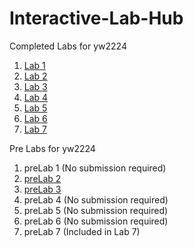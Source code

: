 # Interactive-Lab-Hub

Completed Labs for yw2224

1. [Lab 1](./Labs/Lab1/writeup.md)
2. [Lab 2](./Labs/Lab2/writeup.md)
3. [Lab 3](./Labs/Lab3/writeup.md)
4. [Lab 4](./Labs/Lab4/writeup.md)
5. [Lab 5](./Labs/Lab5/writeup.md)
6. [Lab 6](./Labs/Lab6/IDD-Fa19-Lab6-master/README.md)
7. [Lab 7](./Labs/Lab7/IDD-Fa19-Lab7-master/README.md)

Pre Labs for yw2224

1. preLab 1 (No submission required)
2. [preLab 2](./preLabs/preLab2/writeup.md)
3. [preLab 3](./preLabs/preLab3/writeup.md)
4. preLab 4 (No submission required)
5. preLab 5 (No submission required)
6. preLab 6 (No submission required)
7. preLab 7 (Included in Lab 7)
